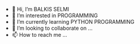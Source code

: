 - 👋 Hi, I’m BALKIS SELMI
- 👀 I’m interested in PROGRAMMING
- 🌱 I’m currently learning PYTHON PROGRAMMING
- 💞️ I’m looking to collaborate on ...
- 📫 How to reach me ...

<!---
balkissss/balkissss is a ✨ special ✨ repository because its `README.md` (this file) appears on your GitHub profile.
You can click the Preview link to take a look at your changes.
--->
